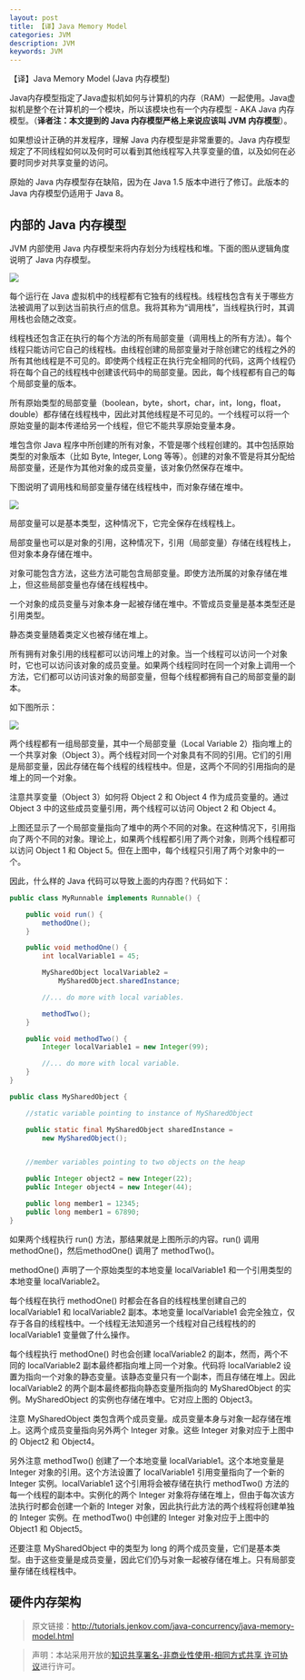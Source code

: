 ```yaml
---
layout: post
title: 【译】Java Memory Model
categories: JVM
description: JVM
keywords: JVM
---
```


【译】Java Memory Model (Java 内存模型)

Java内存模型指定了Java虚拟机如何与计算机的内存（RAM）一起使用。Java虚拟机是整个在计算机的一个模块，所以该模块也有一个内存模型 - AKA Java 内存模型。（**译者注：本文提到的 Java 内存模型严格上来说应该叫 JVM 内存模型**）。

如果想设计正确的并发程序，理解 Java 内存模型是非常重要的。Java 内存模型规定了不同线程如何以及何时可以看到其他线程写入共享变量的值，以及如何在必要时同步对共享变量的访问。

原始的 Java 内存模型存在缺陷，因为在 Java 1.5 版本中进行了修订。此版本的 Java 内存模型仍适用于 Java 8。

## 内部的 Java 内存模型

JVM 内部使用 Java 内存模型来将内存划分为线程栈和堆。下面的图从逻辑角度说明了 Java 内存模型。

![](/images/blog/2018-10-14-Java-Memory-translate/Java_Memory_translate_001.jpg)

每个运行在 Java 虚拟机中的线程都有它独有的线程栈。线程栈包含有关于哪些方法被调用了以到达当前执行点的信息。我将其称为“调用栈”，当线程执行时，其调用栈也会随之改变。

线程栈还包含正在执行的每个方法的所有局部变量（调用栈上的所有方法）。每个线程只能访问它自己的线程栈。由线程创建的局部变量对于除创建它的线程之外的所有其他线程是不可见的。即使两个线程正在执行完全相同的代码，这两个线程仍将在每个自己的线程栈中创建该代码中的局部变量。因此，每个线程都有自己的每个局部变量的版本。

所有原始类型的局部变量（boolean，byte，short，char，int，long，float，double）都存储在线程栈中，因此对其他线程是不可见的。一个线程可以将一个原始变量的副本传递给另一个线程，但它不能共享原始变量本身。

堆包含你 Java 程序中所创建的所有对象，不管是哪个线程创建的。其中包括原始类型的对象版本（比如 Byte, Integer, Long 等等）。创建的对象不管是将其分配给局部变量，还是作为其他对象的成员变量，该对象仍然保存在堆中。

下图说明了调用栈和局部变量存储在线程栈中，而对象存储在堆中。

![](/images/blog/2018-10-14-Java-Memory-translate/Java_Memory_translate_002.jpg)

局部变量可以是基本类型，这种情况下，它完全保存在线程栈上。

局部变量也可以是对象的引用，这种情况下，引用（局部变量）存储在线程栈上，但对象本身存储在堆中。

对象可能包含方法，这些方法可能包含局部变量。即使方法所属的对象存储在堆上，但这些局部变量也存储在线程栈中。

一个对象的成员变量与对象本身一起被存储在堆中。不管成员变量是基本类型还是引用类型。

静态类变量随着类定义也被存储在堆上。

所有拥有对象引用的线程都可以访问堆上的对象。当一个线程可以访问一个对象时，它也可以访问该对象的成员变量。如果两个线程同时在同一个对象上调用一个方法，它们都可以访问该对象的局部变量，但每个线程都拥有自己的局部变量的副本。

如下图所示：

![](/images/blog/2018-10-14-Java-Memory-translate/Java_Memory_translate_003.jpg)

两个线程都有一组局部变量，其中一个局部变量（Local  Variable 2）指向堆上的一个共享对象（Object 3）。两个线程对同一个对象具有不同的引用。它们的引用是局部变量，因此存储在每个线程的线程栈中。但是，这两个不同的引用指向的是堆上的同一个对象。

注意共享变量（Object 3）如何将 Object 2 和 Object 4 作为成员变量的。通过 Object 3 中的这些成员变量引用，两个线程可以访问 Object 2 和 Object 4。

上图还显示了一个局部变量指向了堆中的两个不同的对象。在这种情况下，引用指向了两个不同的对象。理论上，如果两个线程都引用了两个对象，则两个线程都可以访问 Object 1 和 Object 5。但在上图中，每个线程只引用了两个对象中的一个。

因此，什么样的 Java 代码可以导致上面的内存图？代码如下：

```java
public class MyRunnable implements Runnable() {

    public void run() {
        methodOne();
    }

    public void methodOne() {
        int localVariable1 = 45;

        MySharedObject localVariable2 =
            MySharedObject.sharedInstance;

        //... do more with local variables.

        methodTwo();
    }

    public void methodTwo() {
        Integer localVariable1 = new Integer(99);

        //... do more with local variable.
    }
}
```

```java
public class MySharedObject {

    //static variable pointing to instance of MySharedObject

    public static final MySharedObject sharedInstance =
        new MySharedObject();


    //member variables pointing to two objects on the heap

    public Integer object2 = new Integer(22);
    public Integer object4 = new Integer(44);

    public long member1 = 12345;
    public long member1 = 67890;
}
```

如果两个线程执行 run() 方法，那结果就是上图所示的内容。run() 调用 methodOne()，然后methodOne() 调用了 methodTwo()。

methodOne() 声明了一个原始类型的本地变量 localVariable1 和一个引用类型的本地变量 localVariable2。

每个线程在执行 methodOne() 时都会在各自的线程栈里创建自己的 localVariable1 和 localVariable2 副本。本地变量 localVariable1 会完全独立，仅存于各自的线程栈中。一个线程无法知道另一个线程对自己线程栈的的 localVariable1 变量做了什么操作。

每个线程执行 methodOne() 时也会创建 localVariable2 的副本，然而，两个不同的 localVariable2 副本最终都指向堆上同一个对象。代码将 localVariable2 设置为指向一个对象的静态变量。该静态变量只有一个副本，而且存储在堆上。因此 localVariable2 的两个副本最终都指向静态变量所指向的 MySharedObject 的实例。MySharedObject 的实例也存储在堆中。它对应上图的 Object3。

注意 MySharedObject 类包含两个成员变量。成员变量本身与对象一起存储在堆上。这两个成员变量指向另外两个 Integer 对象。这些 Integer 对象对应于上图中的 Object2 和 Object4。

另外注意 methodTwo() 创建了一个本地变量 localVariable1。这个本地变量是 Integer 对象的引用。这个方法设置了 localVariable1 引用变量指向了一个新的 Integer 实例。localVariable1 这个引用将会被存储在执行 methodTwo() 方法的每一个线程的副本中。实例化的两个 Integer 对象将存储在堆上，但由于每次该方法执行时都会创建一个新的 Integer 对象，因此执行此方法的两个线程将创建单独的 Integer 实例。在 methodTwo() 中创建的 Integer 对象对应于上图中的 Object1 和 Object5。

还要注意 MySharedObject 中的类型为 long 的两个成员变量，它们是基本类型。由于这些变量是成员变量，因此它们仍与对象一起被存储在堆上。只有局部变量存储在线程栈中。

## 硬件内存架构

> 原文链接：http://tutorials.jenkov.com/java-concurrency/java-memory-model.html

> 声明：本站采用开放的[知识共享署名-非商业性使用-相同方式共享 许可协议](https://creativecommons.org/licenses/by-nc-sa/3.0/deed.zh)进行许可。
